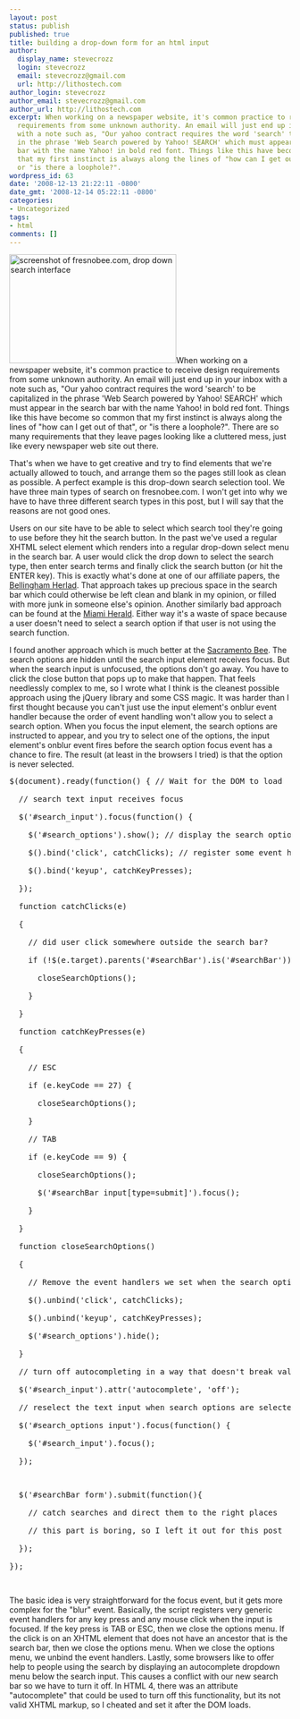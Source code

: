 ```yaml
---
layout: post
status: publish
published: true
title: building a drop-down form for an html input
author:
  display_name: stevecrozz
  login: stevecrozz
  email: stevecrozz@gmail.com
  url: http://lithostech.com
author_login: stevecrozz
author_email: stevecrozz@gmail.com
author_url: http://lithostech.com
excerpt: When working on a newspaper website, it's common practice to receive design
  requirements from some unknown authority. An email will just end up in your inbox
  with a note such as, "Our yahoo contract requires the word 'search' to be capitalized
  in the phrase 'Web Search powered by Yahoo! SEARCH' which must appear in the search
  bar with the name Yahoo! in bold red font. Things like this have become so common
  that my first instinct is always along the lines of "how can I get out of that",
  or "is there a loophole?".
wordpress_id: 63
date: '2008-12-13 21:22:11 -0800'
date_gmt: '2008-12-14 05:22:11 -0800'
categories:
- Uncategorized
tags:
- html
comments: []
---
```

<p><a href="http://lithostech.com/wp-content/uploads/2008/12/Screenshot-fresnobee.com-Home-Mozilla-Firefox-1.png"><img src="http://lithostech.com/wp-content/uploads/2008/12/Screenshot-fresnobee.com-Home-Mozilla-Firefox-1.png" alt="screenshot of fresnobee.com, drop down search interface" title="screenshot of fresnobee.com, drop down search interface" width="299" height="195" class="alignright size-full wp-image-213" /></a>When working on a newspaper website, it's common practice to receive design requirements from some unknown authority. An email will just end up in your inbox with a note such as, "Our yahoo contract requires the word 'search' to be capitalized in the phrase 'Web Search powered by Yahoo! SEARCH' which must appear in the search bar with the name Yahoo! in bold red font. Things like this have become so common that my first instinct is always along the lines of "how can I get out of that", or "is there a loophole?". There are so many requirements that they leave pages looking like a cluttered mess, just like every newspaper web site out there.</p><a id="more"></a><a id="more-63"></a></p>
<p>That's when we have to get creative and try to find elements that we're actually allowed to touch, and arrange them so the pages still look as clean as possible. A perfect example is this drop-down search selection tool. We have three main types of search on fresnobee.com. I won't get into why we have to have three different search types in this post, but I will say that the reasons are not good ones.</p></p>
<p>Users on our site have to be able to select which search tool they're going to use before they hit the search button. In the past we've used a regular XHTML select element which renders into a regular drop-down select menu in the search bar. A user would click the drop down to select the search type, then enter search terms and finally click the search button (or hit the ENTER key). This is exactly what's done at one of our affiliate papers, the <a href="http://www.bellinghamherald.com/">Bellingham Herlad</a>. That approach takes up precious space in the search bar which could otherwise be left clean and blank in my opinion, or filled with more junk in someone else's opinion. Another similarly bad approach can be found at the <a href="http://www.miamiherald.com/">Miami Herald</a>. Either way it's a waste of space because a user doesn't need to select a search option if that user is not using the search function.</p></p>
<p>I found another approach which is much better at the <a href="http://www.sacbee.com/">Sacramento Bee</a>. The search options are hidden until the search input element receives focus. But when the search input is unfocused, the options don't go away. You have to click the close button that pops up to make that happen. That feels needlessly complex to me, so I wrote what I think is the cleanest possible approach using the jQuery library and some CSS magic. It was harder than I first thought because you can't just use the input element's onblur event handler because the order of event handling won't allow you to select a search option. When you focus the input element, the search options are instructed to appear, and you try to select one of the options, the input element's onblur event fires before the search option focus event has a chance to fire. The result (at least in the browsers I tried) is that the option is never selected.</p></p>
<pre>
$(document).ready(function() { // Wait for the DOM to load<br />
  // search text input receives focus<br />
  $('#search_input').focus(function() {<br />
    $('#search_options').show(); // display the search options<br />
    $().bind('click', catchClicks); // register some event handlers so we can determine when to close the search options<br />
    $().bind('keyup', catchKeyPresses);<br />
  });<br />
  function catchClicks(e)<br />
  {<br />
    // did user click somewhere outside the search bar?<br />
    if (!$(e.target).parents('#searchBar').is('#searchBar')) {<br />
      closeSearchOptions();<br />
    }<br />
  }<br />
  function catchKeyPresses(e)<br />
  {<br />
    // ESC<br />
    if (e.keyCode == 27) {<br />
      closeSearchOptions();<br />
    }<br />
    // TAB<br />
    if (e.keyCode == 9) {<br />
      closeSearchOptions();<br />
      $('#searchBar input[type=submit]').focus();<br />
    }<br />
  }<br />
  function closeSearchOptions()<br />
  {<br />
    // Remove the event handlers we set when the search options opened<br />
    $().unbind('click', catchClicks);<br />
    $().unbind('keyup', catchKeyPresses);<br />
    $('#search_options').hide();<br />
  }<br />
  // turn off autocompleting in a way that doesn't break validation<br />
  $('#search_input').attr('autocomplete', 'off');<br />
  // reselect the text input when search options are selected<br />
  $('#search_options input').focus(function() {<br />
    $('#search_input').focus();<br />
  });</p>
<p>  $('#searchBar form').submit(function(){<br />
    // catch searches and direct them to the right places<br />
    // this part is boring, so I left it out for this post<br />
  });<br />
});<br />
</pre></p>
<p>The basic idea is very straightforward for the focus event, but it gets more complex for the "blur" event. Basically, the script registers very generic event handlers for any key press and any mouse click when the input is focused. If the key press is TAB or ESC, then we close the options menu. If the click is on an XHTML element that does not have an ancestor that is the search bar, then we close the options menu. When we close the options menu, we unbind the event handlers. Lastly, some browsers like to offer help to people using the search by displaying an autocomplete dropdown menu below the search input. This causes a conflict with our new search bar so we have to turn it off. In HTML 4, there was an attribute "autocomplete" that could be used to turn off this functionality, but its not valid XHTML markup, so I cheated and set it after the DOM loads.</p></p>
